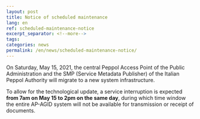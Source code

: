 ```yaml
---
layout: post
title: Notice of scheduled maintenance
lang: en
ref: scheduled-maintenance-notice
excerpt_separator: <!--more-->
tags:
categories: news
permalink: /en/news/scheduled-maintenance-notice/
---
```


On Saturday, May 15, 2021, the central Peppol Access Point of the Public
Administration and the SMP (Service Metadata Publisher) of the Italian Peppol
Authority will migrate to a new system infrastructure.

To allow for the technological update, a service interruption is expected
**from 7am on May 15 to 2pm on the same day**, during which time window the
entire AP-AGID system will not be available for transmission or receipt of
documents.
